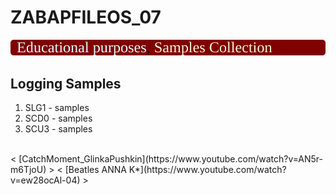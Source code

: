 # ZABAPFILEOS_07
<img src="https://github.com/OlegBash599/ZABAPFILEOS_07/blob/main/lbl.svg"/>

## Logging Samples
1. SLG1 - samples
2. SCD0 - samples
3. SCU3 - samples

<BR>
< [CatchMoment_GlinkaPushkin](https://www.youtube.com/watch?v=AN5r-m6TjoU) > < [Beatles ANNA K*](https://www.youtube.com/watch?v=ew28ocAl-04) > 

